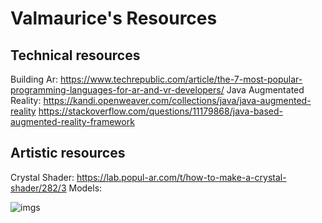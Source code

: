 # Valmaurice's Resources
## Technical resources
Building Ar:
https://www.techrepublic.com/article/the-7-most-popular-programming-languages-for-ar-and-vr-developers/
Java Augmentated Reality:
https://kandi.openweaver.com/collections/java/java-augmented-reality
https://stackoverflow.com/questions/11179868/java-based-augmented-reality-framework

## Artistic resources
Crystal Shader:
https://lab.popul-ar.com/t/how-to-make-a-crystal-shader/282/3
Models:

![imgs](https://img-new.cgtrader.com/items/3390008/a89f483dc2/large/crystal-set-3d-model-low-poly-obj.jpg)
